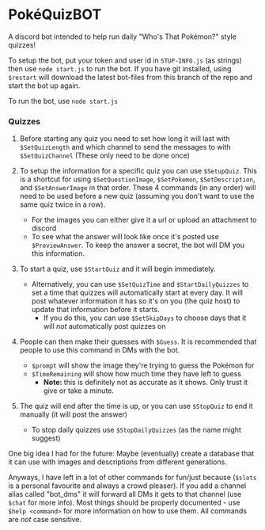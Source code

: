 # PokéQuizBOT
A discord bot intended to help run daily "Who's That Pokémon?" style quizzes!

To setup the bot, put your token and user id in `STUP-INFO.js` (as strings) then use `node start.js` to run the bot. If you have git installed, using `$restart` will download the latest bot-files from this branch of the repo and start the bot up again.

To run the bot, use `node start.js`

### Quizzes
1. Before starting any quiz you need to set how long it will last with `$SetQuizLength` and which channel to send the messages to with `$SetQuizChannel` (These only need to be done once)

2. To setup the information for a specific quiz you can use `$SetupQuiz`. This is a shortcut for using `$SetQuestionImage`, `$SetPokemon`, `$SetDescription`, and `$SetAnswerImage` in that order. These 4 commands (in any order) will need to be used before a new quiz (assuming you don't want to use the same quiz twice in a row).
   - For the images you can either give it a url or upload an attachment to discord
   - To see what the answer will look like once it's posted use `$PreviewAnswer`. To keep the answer a secret, the bot will DM you this information.

3. To start a quiz, use `$StartQuiz` and it will begin immediately.
   - Alternatively, you can use `$SetQuizTime` and `$StartDailyQuizzes` to set a time that quizzes will automatically start at every day. It will post whatever information it has so it's on you (the quiz host) to update that information before it starts.
	    - If you do this, you can use `$SetSkipDays` to choose days that it will *not* automatically post quizzes on

4. People can then make their guesses with `$Guess`. It is recommended that people to use this command in DMs with the bot.
   - `$prompt` will show the image they're trying to guess the Pokémon for
   - `$TimeRemaining` will show how much time they have left to guess
	    - **Note:** this is definitely not as accurate as it shows. Only trust it give or take a minute.

5. The quiz will end after the time is up, or you can use `$StopQuiz` to end it manually (it will post the answer)
   - To stop daily quizzes use `$StopDailyQuizzes` (as the name might suggest)


One big idea I had for the future: Maybe (eventually) create a database that it can use with images and descriptions from different generations.

Anyways, I have left in a lot of other commands for fun/just because (`$slots` is a personal favourite and always a crowd pleaser). If you add a channel alias called "bot_dms" it will forward all DMs it gets to that channel (use `$chat` for more info). Most things should be properly documented - use `$help <command>` for more information on how to use them. All commands are *not* case sensitive.
